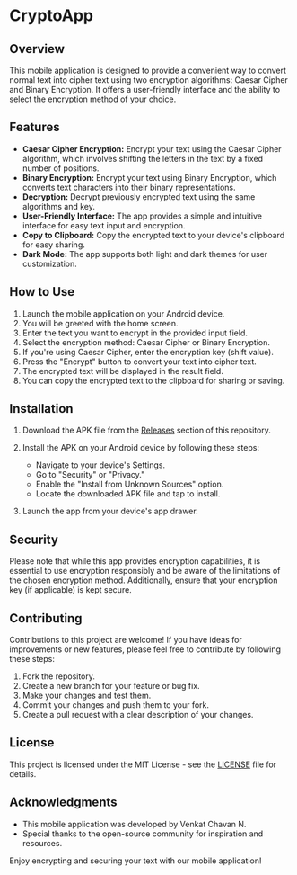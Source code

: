 # CryptoApp

## Overview

This mobile application is designed to provide a convenient way to convert normal text into cipher text using two encryption algorithms: Caesar Cipher and Binary Encryption. It offers a user-friendly interface and the ability to select the encryption method of your choice.

## Features

- **Caesar Cipher Encryption:** Encrypt your text using the Caesar Cipher algorithm, which involves shifting the letters in the text by a fixed number of positions.
- **Binary Encryption:** Encrypt your text using Binary Encryption, which converts text characters into their binary representations.
- **Decryption:** Decrypt previously encrypted text using the same algorithms and key.
- **User-Friendly Interface:** The app provides a simple and intuitive interface for easy text input and encryption.
- **Copy to Clipboard:** Copy the encrypted text to your device's clipboard for easy sharing.
- **Dark Mode:** The app supports both light and dark themes for user customization.

## How to Use

1. Launch the mobile application on your Android device.
2. You will be greeted with the home screen.
3. Enter the text you want to encrypt in the provided input field.
4. Select the encryption method: Caesar Cipher or Binary Encryption.
5. If you're using Caesar Cipher, enter the encryption key (shift value).
6. Press the "Encrypt" button to convert your text into cipher text.
7. The encrypted text will be displayed in the result field.
8. You can copy the encrypted text to the clipboard for sharing or saving.

## Installation

1. Download the APK file from the [Releases](https://github.com/Venkatchavan/CryptoApp/releases) section of this repository.

2. Install the APK on your Android device by following these steps:
   - Navigate to your device's Settings.
   - Go to "Security" or "Privacy."
   - Enable the "Install from Unknown Sources" option.
   - Locate the downloaded APK file and tap to install.

3. Launch the app from your device's app drawer.

## Security

Please note that while this app provides encryption capabilities, it is essential to use encryption responsibly and be aware of the limitations of the chosen encryption method. Additionally, ensure that your encryption key (if applicable) is kept secure.

## Contributing

Contributions to this project are welcome! If you have ideas for improvements or new features, please feel free to contribute by following these steps:

1. Fork the repository.
2. Create a new branch for your feature or bug fix.
3. Make your changes and test them.
4. Commit your changes and push them to your fork.
5. Create a pull request with a clear description of your changes.

## License

This project is licensed under the MIT License - see the [LICENSE](LICENSE) file for details.

## Acknowledgments

- This mobile application was developed by Venkat Chavan N.
- Special thanks to the open-source community for inspiration and resources.

Enjoy encrypting and securing your text with our mobile application!
